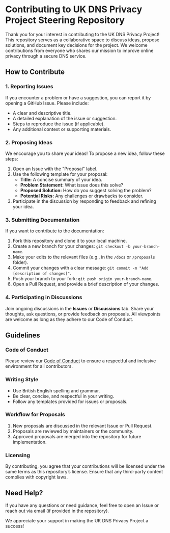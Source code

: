 # Contributing to UK DNS Privacy Project Steering Repository

Thank you for your interest in contributing to the UK DNS Privacy Project! This repository serves as a collaborative space to discuss ideas, propose solutions, and document key decisions for the project. We welcome contributions from everyone who shares our mission to improve online privacy through a secure DNS service.

## How to Contribute

### 1. Reporting Issues

If you encounter a problem or have a suggestion, you can report it by opening a GitHub Issue. Please include:

- A clear and descriptive title.
- A detailed explanation of the issue or suggestion.
- Steps to reproduce the issue (if applicable).
- Any additional context or supporting materials.

### 2. Proposing Ideas

We encourage you to share your ideas! To propose a new idea, follow these steps:

1. Open an Issue with the "Proposal" label.
2. Use the following template for your proposal:
   - **Title:** A concise summary of your idea.
   - **Problem Statement:** What issue does this solve?
   - **Proposed Solution:** How do you suggest solving the problem?
   - **Potential Risks:** Any challenges or drawbacks to consider.
3. Participate in the discussion by responding to feedback and refining your idea.

### 3. Submitting Documentation

If you want to contribute to the documentation:

1. Fork this repository and clone it to your local machine.
2. Create a new branch for your changes: `git checkout -b your-branch-name`.
3. Make your edits to the relevant files (e.g., in the `/docs` or `/proposals` folder).
4. Commit your changes with a clear message: `git commit -m "Add [description of changes]"`.
5. Push your branch to your fork: `git push origin your-branch-name`.
6. Open a Pull Request, and provide a brief description of your changes.

### 4. Participating in Discussions

Join ongoing discussions in the **Issues** or **Discussions** tab. Share your thoughts, ask questions, or provide feedback on proposals. All viewpoints are welcome as long as they adhere to our Code of Conduct.

## Guidelines

### Code of Conduct

Please review our [Code of Conduct](CODE_OF_CONDUCT.md) to ensure a respectful and inclusive environment for all contributors.

### Writing Style
- Use British English spelling and grammar.
- Be clear, concise, and respectful in your writing.
- Follow any templates provided for issues or proposals.

### Workflow for Proposals

1. New proposals are discussed in the relevant Issue or Pull Request.
2. Proposals are reviewed by maintainers or the community.
3. Approved proposals are merged into the repository for future implementation.

### Licensing

By contributing, you agree that your contributions will be licensed under the same terms as this repository’s license. Ensure that any third-party content complies with copyright laws.

## Need Help?

If you have any questions or need guidance, feel free to open an Issue or reach out via email (if provided in the repository).

We appreciate your support in making the UK DNS Privacy Project a success!
